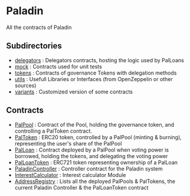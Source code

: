 # Paladin


All the contracts of Paladin


## Subdirectories

* [delegators](https://github.com/PaladinFinance/Paladin-Protocol/tree/main/contracts/delegators) : Delegators contracts, hosting the logic used by PalLoans
* [mock](https://github.com/PaladinFinance/Paladin-Protocol/tree/main/contracts/mock) : Contracts used for unit tests
* [tokens](https://github.com/PaladinFinance/Paladin-Protocol/tree/main/contracts/tokens) : Contracts of governance Tokens with delegation methods
* [utils](https://github.com/PaladinFinance/Paladin-Protocol/tree/main/contracts/utils) : Usefull Libraries or Interfaces (from OpenZeppelin or other sources)
* [variants](https://github.com/PaladinFinance/Paladin-Protocol/tree/main/contracts/variants) : Customized version of some contracts


## Contracts

* [PalPool](https://github.com/PaladinFinance/Paladin-Protocol/tree/main/contracts/PalPool.sol) : Contract of the Pool, holding the governance token, and controlling a PalToken contract.
* [PalToken](https://github.com/PaladinFinance/Paladin-Protocol/tree/main/contracts/PalToken.sol) : ERC20 token, controlled by a PalPool (minting & burning), representing the user's share of the PalPool
* [PalLoan](https://github.com/PaladinFinance/Paladin-Protocol/tree/main/contracts/PalLoan.sol) : Contract deployed by a PalPool when voting power is borrowed, holding the tokens, and delegating the voting power
* [PalLoanToken](https://github.com/PaladinFinance/Paladin-Protocol/tree/main/contracts/PalLoanToken.sol) : ERC721 token representing ownership of a PalLoan
* [PaladinController](https://github.com/PaladinFinance/Paladin-Protocol/tree/main/contracts/PaladinController.sol) : Controller contract for the Paladin system
* [InterestCalculator](https://github.com/PaladinFinance/Paladin-Protocol/tree/main/contracts/InterestCalculator.sol) : Interest calculator Module
* [AddressRegistry](https://github.com/PaladinFinance/Paladin-Protocol/blob/main/contracts/AddressRegistry.sol) : Lists all the deployed PalPools & PalTokens, the current Paladin Controller  & the PalLoanToken contract

